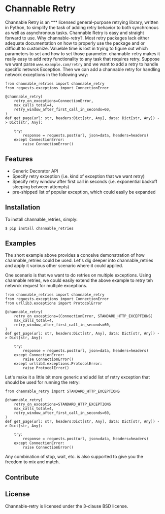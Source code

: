 Channable Retry
=========================
Channable Retry is an *** licensed general-purpose retrying library, written in
Python, to simplify the task of adding retry behavior to both synchronous as well as asynchronous tasks.
Channable Retry is easy and straight forward to use. Why channable-retry?. Most retry packages lack either
adequate documentation on how to properly use the package and or difficult to customize. Valueble time is
lost in trying to figure out which parameters to set and how to set those parameter. channable-retry makes
it really easy to add retry functionality to any task that requires retry. Suppose we want parse `www.example.com/retry` and we want to add a retry to handle specific netwrok Exception.
Then we can add a channable retry for handling network exceptions in the following way:


    from channable_retries import channable_retry
    from requests.exceptions import ConnectionError

    @channable_retry(
        retry_on_exceptions=ConnectionError,
        max_calls_total=4,
        retry_window_after_first_call_in_seconds=60,
    )
    def get_page(url: str, headers:Dict[str, Any], data: Dict[str, Any]) -> Dict[str, Any]:
      
        try:
            response = requests.post(url, json=data, headers=headers)
        except ConnectionError:
            raise ConnectionError()


Features
--------

- Generic Decorator API
- Specify retry exception (i.e. kind of exception that we want retry)
- Specify retry window after first call in seconds (i.e. exponential backoff sleeping between attempts)
- pre-shipped list of popular exception, which could easily be expanded


Installation
------------

To install channable_retries, simply:


    $ pip install channable_retries


Examples
----------

The short example above provides a conceive demonstration of how channable_retries could be used. Let's dig deeper into channable_retries and apply it various other
scenario where it could applied.

One scenario is that we want to do retries on multiple exceptions. Using channable retries, we could easily extend the above example to retry teh netwrok request for
multiple exceptions.  


	from channable_retries import channable_retry
    from requests.exceptions import ConnectionError
	from urllib3.exceptions import ProtocolError

    @channable_retry(
        retry_on_exceptions=(ConnectionError, STANDARD_HTTP_EXCEPTIONS)
        max_calls_total=4,
        retry_window_after_first_call_in_seconds=60,
    )
    def get_page(url: str, headers:Dict[str, Any], data: Dict[str, Any]) -> Dict[str, Any]:
      
        try:
            response = requests.post(url, json=data, headers=headers)
        except ConnectionError:
            raise ConnectionError()
        except urllib3.exceptions.ProtocolError:
        	raise ProtocolError()


Let's make it a little bit more generic and add list of retry exception that should be used for running 
the retry:

    from channable_retry import STANDARD_HTTP_EXCEPTIONS

    @channable_retry(
        retry_on_exceptions=STANDARD_HTTP_EXCEPTIONS
        max_calls_total=4,
        retry_window_after_first_call_in_seconds=60,
    )
    def get_page(url: str, headers:Dict[str, Any], data: Dict[str, Any]) -> Dict[str, Any]:
      
        try:
            response = requests.post(url, json=data, headers=headers)
        except ConnectionError:
            raise ConnectionError()

Any combination of stop, wait, etc. is also supported to give you the freedom to mix and match.

Contribute
----------


License
-------
Channable-retry is licensed under the 3-clause BSD license.

